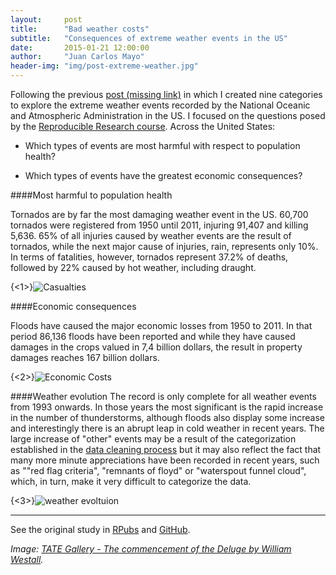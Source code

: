 ```yaml
---
layout:     post
title:      "Bad weather costs"
subtitle:   "Consequences of extreme weather events in the US"
date:       2015-01-21 12:00:00
author:     "Juan Carlos Mayo"
header-img: "img/post-extreme-weather.jpg"
---
```


<p>Following the previous <a href="">post (missing link)</a> in which I created nine categories to explore the extreme weather events recorded by the
<a target="_blank" href"www.noaa.gov/">National Oceanic and Atmospheric Administration</a> in the US. I focused on the questions posed by the
<a target="_blank" href="www.coursera.org/course/repdata">Reproducible Research course</a>. Across the United States:

* Which types of events are most harmful with respect to population health?

* Which types of events have the greatest economic consequences?


####Most harmful to population health

Tornados are by far the most damaging weather event in the US. 60,700 tornados were registered from 1950 until 2011, injuring 91,407 and killing 5,636. 65% of all injuries caused by weather events are the result of tornados, while the next major cause of injuries, rain, represents only 10%. In terms of fatalities, however, tornados represent 37.2% of deaths, followed by 22% caused by hot weather, including draught.

{<1>}![Casualties](/content/images/2014/12/casualties.png)

####Economic consequences

Floods have caused the major economic losses from 1950 to 2011. In that period 86,136 floods have been reported and while they have caused damages in the crops valued in 7,4 billion dollars, the result in property damages reaches 167 billion dollars.

{<2>}![Economic Costs](/content/images/2014/12/economic_costs-2.png)

####Weather evolution
The record is only complete for all weather events from 1993 onwards. In those years the most significant is the rapid increase in the number of thunderstorms, although floods also display some increase and interestingly there is an abrupt leap in cold weather in recent years. The large increase of "other" events may be a result of the categorization established in the [data cleaning process](http://factsandfigures.me/regular-expressions-to-categorize-data/) but it may also reflect the fact that many more minute appreciations have been recorded in recent years, such as ""red flag criteria", "remnants of floyd" or "waterspout funnel cloud", which, in turn, make it very difficult to categorize the data.

{<3>}![weather evoltuion](/content/images/2014/12/evolution-1.png)

---

See the original study in <a target="_blank" href="http://rpubs.com/jcarlosmayo/repdata_extreme_weather_us">RPubs</a> and <a target="_blank" href="http://github.com/jcarlosmayo/repdata_pa2_extreme_weather">GitHub</a>.

*Image: <a href="http://www.tate.org.uk/art/artworks/westall-the-commencement-of-the-deluge-n01877">TATE Gallery - The commencement of the Deluge by William Westall</a>.*